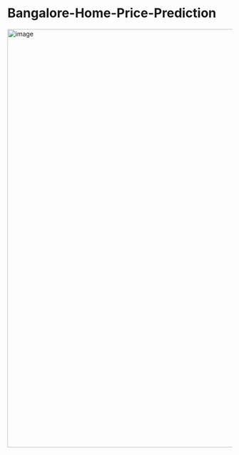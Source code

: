 # Bangalore-Home-Price-Prediction
<img width="937" alt="image" src="https://github.com/vaiibs/Bangalore-House-price-prediction/assets/97294116/ad666b7b-b690-4469-9faf-2d53385b8f80">
